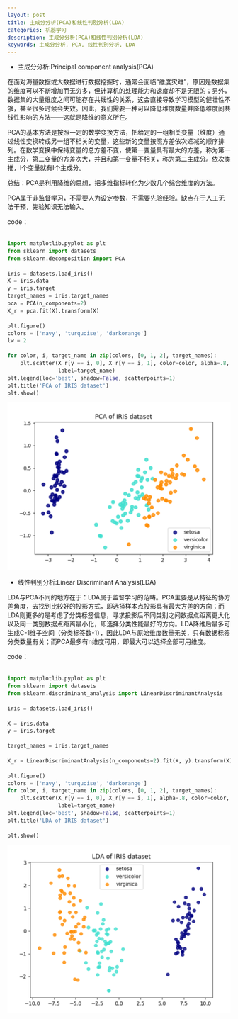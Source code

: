 ```yaml
---
layout: post
title: 主成分分析(PCA)和线性判别分析(LDA)
categories: 机器学习
description: 主成分分析(PCA)和线性判别分析(LDA)
keywords: 主成分分析, PCA, 线性判别分析, LDA
---
```


* 主成分分析:Principal component analysis(PCA)

在面对海量数据或大数据进行数据挖掘时，通常会面临“维度灾难”，原因是数据集的维度可以不断增加而无穷多，但计算机的处理能力和速度却不是无限的；另外，数据集的大量维度之间可能存在共线性的关系，这会直接导致学习模型的健壮性不够，甚至很多时候会失效。因此，我们需要一种可以降低维度数量并降低维度间共线性影响的方法——这就是降维的意义所在。

PCA的基本方法是按照一定的数学变换方法，把给定的一组相关变量（维度）通过线性变换转成另一组不相关的变量，这些新的变量按照方差依次递减的顺序排列。在数学变换中保持变量的总方差不变，使第一变量具有最大的方差，称为第一主成分，第二变量的方差次大，并且和第一变量不相关，称为第二主成分。依次类推，I个变量就有I个主成分。

总结：PCA是利用降维的思想，把多维指标转化为少数几个综合维度的方法。

PCA属于非监督学习，不需要人为设定参数，不需要先验经验。缺点在于人工无法干预，先验知识无法输入。

code：

```python

import matplotlib.pyplot as plt
from sklearn import datasets
from sklearn.decomposition import PCA

iris = datasets.load_iris()
X = iris.data
y = iris.target
target_names = iris.target_names
pca = PCA(n_components=2)
X_r = pca.fit(X).transform(X)

plt.figure()
colors = ['navy', 'turquoise', 'darkorange']
lw = 2

for color, i, target_name in zip(colors, [0, 1, 2], target_names):
    plt.scatter(X_r[y == i, 0], X_r[y == i, 1], color=color, alpha=.8, lw=lw,
                label=target_name)
plt.legend(loc='best', shadow=False, scatterpoints=1)
plt.title('PCA of IRIS dataset')
plt.show()

```

![PCA](/assets/images/PCA.png)

* 线性判别分析:Linear Discriminant Analysis(LDA)

LDA与PCA不同的地方在于：LDA属于监督学习的范畴。PCA主要是从特征的协方差角度，去找到比较好的投影方式，即选择样本点投影具有最大方差的方向；而LDA则更多的是考虑了分类标签信息，寻求投影后不同类别之间数据点距离更大化以及同一类别数据点距离最小化，即选择分类性能最好的方向。LDA降维后最多可生成C-1维子空间（分类标签数-1），因此LDA与原始维度数量无关，只有数据标签分类数量有关；而PCA最多有n维度可用，即最大可以选择全部可用维度。

code：

```python

import matplotlib.pyplot as plt
from sklearn import datasets
from sklearn.discriminant_analysis import LinearDiscriminantAnalysis

iris = datasets.load_iris()

X = iris.data
y = iris.target

target_names = iris.target_names

X_r = LinearDiscriminantAnalysis(n_components=2).fit(X, y).transform(X)

plt.figure()
colors = ['navy', 'turquoise', 'darkorange']
for color, i, target_name in zip(colors, [0, 1, 2], target_names):
    plt.scatter(X_r[y == i, 0], X_r[y == i, 1], alpha=.8, color=color,
                label=target_name)
plt.legend(loc='best', shadow=False, scatterpoints=1)
plt.title('LDA of IRIS dataset')

plt.show()

```

![LDA](/assets/images/LDA.png)